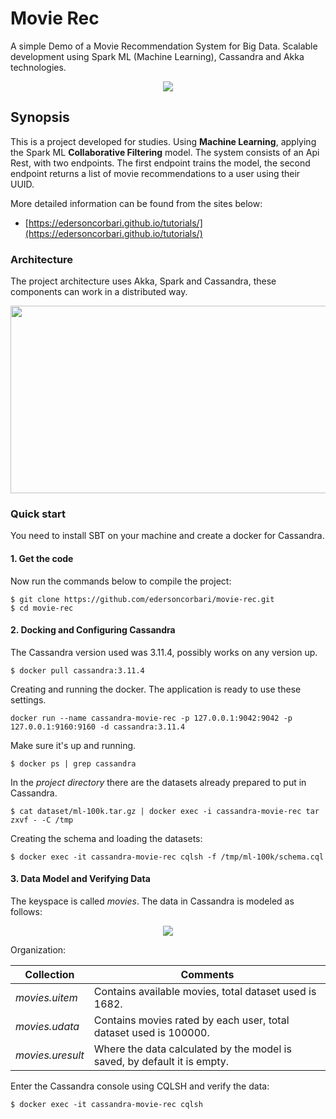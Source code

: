 # Movie Rec

A simple Demo of a Movie Recommendation System for Big Data. Scalable development using Spark ML (Machine Learning), Cassandra and Akka technologies.

<p align="center"> 
<img src="https://raw.githubusercontent.com/edersoncorbari/movie-rec/master/doc/img/movie-rec.png">
</p>

## Synopsis

This is a project developed for studies. Using **Machine Learning**, applying the Spark ML **Collaborative Filtering** model. The system consists of an Api Rest, with two endpoints. The first endpoint trains the model, the second endpoint returns a list of movie recommendations to a user using their UUID.

More detailed information can be found from the sites below:

 * [https://edersoncorbari.github.io/tutorials/](https://edersoncorbari.github.io/tutorials/)
 
### Architecture

The project architecture uses Akka, Spark and Cassandra, these components can work in a distributed way.

<p align="center"> 
<img src="https://raw.githubusercontent.com/edersoncorbari/movie-rec/master/doc/img/movie-rec-diagram.png" width="800" height="300">
</p>

### Quick start

You need to install SBT on your machine and create a docker for Cassandra.

#### 1. Get the code

Now run the commands below to compile the project:

```shell
$ git clone https://github.com/edersoncorbari/movie-rec.git
$ cd movie-rec
```

#### 2. Docking and Configuring Cassandra

The Cassandra version used was 3.11.4, possibly works on any version up.

```shell
$ docker pull cassandra:3.11.4
```

Creating and running the docker. The application is ready to use these settings.

```shell
docker run --name cassandra-movie-rec -p 127.0.0.1:9042:9042 -p 127.0.0.1:9160:9160 -d cassandra:3.11.4
```

Make sure it's up and running.

```shell
$ docker ps | grep cassandra
```

In the *project directory* there are the datasets already prepared to put in Cassandra.

```shell
$ cat dataset/ml-100k.tar.gz | docker exec -i cassandra-movie-rec tar zxvf - -C /tmp
```

Creating the schema and loading the datasets:

```shell
$ docker exec -it cassandra-movie-rec cqlsh -f /tmp/ml-100k/schema.cql
```

#### 3. Data Model and Verifying Data

The keyspace is called *movies*. The data in Cassandra is modeled as follows:

<p align="center"> 
<img src="https://raw.githubusercontent.com/edersoncorbari/movie-rec/master/doc/img/cassandra-data-models.png">
</p>

Organization:

| Collection | Comments |
| ------ | ------ | 
| *movies.uitem* | Contains available movies, total dataset used is 1682. |
| *movies.udata* | Contains movies rated by each user, total dataset used is 100000.| 
| *movies.uresult* | Where the data calculated by the model is saved, by default it is empty. |

Enter the Cassandra console using CQLSH and verify the data:

```shell
$ docker exec -it cassandra-movie-rec cqlsh
```
